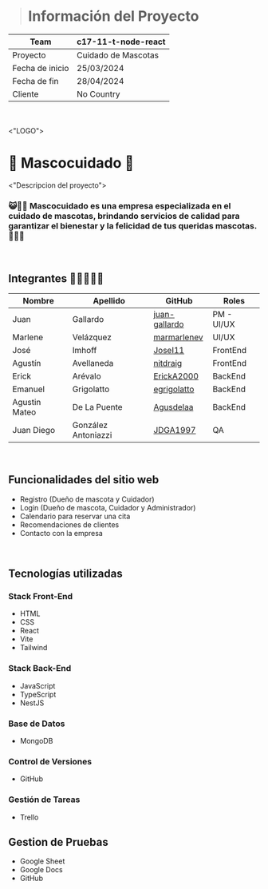 > # Información del Proyecto

| Team | c17-11-t-node-react |
| --- | --- |
| Proyecto | Cuidado de Mascotas |
| Fecha de inicio | 25/03/2024 |
| Fecha de fin | 28/04/2024 |
| Cliente | No Country |

<br></br>
<"LOGO">

#  🐾 Mascocuidado 🐾



<"Descripcion del proyecto">

###  😺💝🐶 Mascocuidado es una empresa especializada en el cuidado de mascotas, brindando servicios de calidad para garantizar el bienestar y la felicidad de tus queridas mascotas. 🐶💝😺

<br>



## Integrantes  👩‍💻👨🏼‍💻

| Nombre          | Apellido            | GitHub                                                | Roles                                                |
|-----------------|---------------------|-------------------------------------------------------|-------------------------------------------------------|
| Juan       | Gallardo              | [juan-gallardo](https://github.com/juan-gallardo)       |   PM - UI/UX    |
| Marlene   | Velázquez            | [marmarlenev](https://github.com/marmarlenev)                     |  UI/UX    |
| José   |  Imhoff                 | [JoseI11](https://github.com/JoseI11)           |   FrontEnd    |
| Agustín  |     Avellaneda            | [nitdraig](https://github.com/nitdraig)   |  FrontEnd    |
| Erick       | Arévalo  | [ErickA2000](https://github.com/ErickA2000)                 |  BackEnd    |
| Emanuel          | Grigolatto                | [egrigolatto](https://github.com/egrigolatto)             |  BackEnd    |
| Agustin Mateo         |     De La Puente           | [Agusdelaa](https://github.com/Agusdelaa)   |    BackEnd  |
| Juan Diego          |     González Antoniazzi           | [JDGA1997](https://github.com/JDGA1997)   |   QA   |




<br>

## Funcionalidades del sitio web

- Registro (Dueño de mascota y Cuidador)
- Login (Dueño de mascota, Cuidador y Administrador)
- Calendario para reservar una cita
- Recomendaciones de clientes
- Contacto con la empresa

<br>

## Tecnologías utilizadas

### Stack Front-End
- HTML
- CSS
- React
- Vite
- Tailwind


### Stack Back-End
- JavaScript
- TypeScript
- NestJS


### Base de Datos
- MongoDB


### Control de Versiones
- GitHub


### Gestión de Tareas
- Trello


## Gestion de Pruebas
- Google Sheet
- Google Docs
- GitHub
